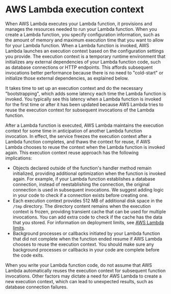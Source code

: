 # AWS Lambda execution context<a name="runtimes-context"></a>

When AWS Lambda executes your Lambda function, it provisions and manages the resources needed to run your Lambda function\. When you create a Lambda function, you specify configuration information, such as the amount of memory and maximum execution time that you want to allow for your Lambda function\. When a Lambda function is invoked, AWS Lambda launches an execution context based on the configuration settings you provide\. The execution context is a temporary runtime environment that initializes any external dependencies of your Lambda function code, such as database connections or HTTP endpoints\. This affords subsequent invocations better performance because there is no need to "cold\-start" or initialize those external dependencies, as explained below\.

It takes time to set up an execution context and do the necessary "bootstrapping", which adds some latency each time the Lambda function is invoked\. You typically see this latency when a Lambda function is invoked for the first time or after it has been updated because AWS Lambda tries to reuse the execution context for subsequent invocations of the Lambda function\.

After a Lambda function is executed, AWS Lambda maintains the execution context for some time in anticipation of another Lambda function invocation\. In effect, the service freezes the execution context after a Lambda function completes, and thaws the context for reuse, if AWS Lambda chooses to reuse the context when the Lambda function is invoked again\. This execution context reuse approach has the following implications: 
+ Objects declared outside of the function's handler method remain initialized, providing additional optimization when the function is invoked again\. For example, if your Lambda function establishes a database connection, instead of reestablishing the connection, the original connection is used in subsequent invocations\. We suggest adding logic in your code to check if a connection exists before creating one\.
+ Each execution context provides 512 MB of additional disk space in the `/tmp` directory\. The directory content remains when the execution context is frozen, providing transient cache that can be used for multiple invocations\. You can add extra code to check if the cache has the data that you stored\. For information on deployment limits, see [AWS Lambda limits](gettingstarted-limits.md)\.
+ Background processes or callbacks initiated by your Lambda function that did not complete when the function ended resume if AWS Lambda chooses to reuse the execution context\. You should make sure any background processes or callbacks in your code are complete before the code exits\.

When you write your Lambda function code, do not assume that AWS Lambda automatically reuses the execution context for subsequent function invocations\. Other factors may dictate a need for AWS Lambda to create a new execution context, which can lead to unexpected results, such as database connection failures\.